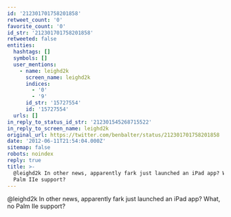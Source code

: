 ```yaml
---
id: '212301701758201858'
retweet_count: '0'
favorite_count: '0'
id_str: '212301701758201858'
retweeted: false
entities:
  hashtags: []
  symbols: []
  user_mentions:
    - name: leighd2k
      screen_name: leighd2k
      indices:
        - '0'
        - '9'
      id_str: '15727554'
      id: '15727554'
  urls: []
in_reply_to_status_id_str: '212301545268715522'
in_reply_to_screen_name: leighd2k
original_url: https://twitter.com/benbalter/status/212301701758201858
date: '2012-06-11T21:54:04.000Z'
sitemap: false
robots: noindex
reply: true
title: >-
  @leighd2k In other news, apparently fark just launched an iPad app? What, no
  Palm IIe support?
---
```


@leighd2k In other news, apparently fark just launched an iPad app? What, no Palm IIe support?